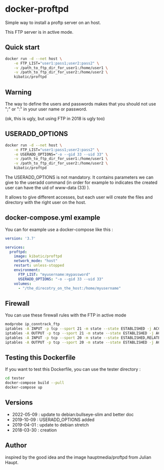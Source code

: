 docker-proftpd
==============

Simple way to install a proftp server on an host.

This FTP server is in active mode.

Quick start
-----------

```bash
docker run -d --net host \
	-e FTP_LIST="user1:pass1;user2:pass2" \
	-v /path_to_ftp_dir_for_user1:/home/user1 \
	-v /path_to_ftp_dir_for_user2:/home/user2 \
	kibatic/proftpd
```

Warning
-------

The way to define the users and passwords makes that you should not
use ";" or ":" in your user name or password.

(ok, this is ugly, but using FTP in 2018 is ugly too)

USERADD_OPTIONS
---------------

```bash
docker run -d --net host \
	-e FTP_LIST="user1:pass1;user2:pass2" \
	-e USERADD_OPTIONS="-o --gid 33 --uid 33" \
	-v /path_to_ftp_dir_for_user1:/home/user1 \
	-v /path_to_ftp_dir_for_user2:/home/user2 \
	kibatic/proftpd
```

The USERADD_OPTIONS is not mandatory. It contains parameters we can
give to the useradd command (in order for example to indicates the
created user can have the uid of www-data (33) ).

It allows to give different accesses, but each user will create
the files and directory with the right user on the host.

docker-compose.yml example
--------------------------

You can for example use a docker-compose like this :

```yaml
version: '3.7'

services:
  proftpd:
    image: kibatic/proftpd
    network_mode: "host"
    restart: unless-stopped
    environment:
      FTP_LIST: "myusername:mypassword"
      USERADD_OPTIONS: "-o --gid 33 --uid 33"
    volumes:
      - "/the_direcotry_on_the_host:/home/myusername"
```

Firewall
--------

You can use these firewall rules with the FTP in active mode

```bash
modprobe ip_conntrack_ftp
iptables -A INPUT -p tcp --sport 21 -m state --state ESTABLISHED -j ACCEPT
iptables -A OUTPUT -p tcp --sport 21 -m state --state ESTABLISHED -j ACCEPT
iptables -A INPUT -p tcp --sport 20 -m state --state ESTABLISHED,RELATED -j ACCEPT
iptables -A OUTPUT -p tcp --sport 20 -m state --state ESTABLISHED -j ACCEPT
```

Testing this Dockerfile
-----------------------

If you want to test this Dockerfile, you can use the tester directory :

```bash
cd tester
docker-compose build --pull
docker-compose up
```

Versions
--------

* 2022-05-09 : update to debian:bullseye-slim and better doc
* 2019-10-09 : USERADD_OPTIONS added
* 2019-04-01 : update to debian stretch
* 2018-03-30 : creation

Author
------

inspired by the good idea and the image hauptmedia/proftpd
from Julian Haupt.
